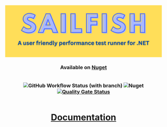 <h3 align="center"><div style="display: flex; justify-content: center"><img src="assets/Sailfish.png" alt="Sailfish" /></div></h3>

<h3 align="center">

Available on [Nuget](https://www.nuget.org/packages/Sailfish/)

</h3>

<h3 align="center" style="display: flex; flex-direction: row; justify-content: center;">

![GitHub Workflow Status (with branch)](https://img.shields.io/github/actions/workflow/status/paulegradie/sailfish/publish.yml)
![Nuget](https://img.shields.io/nuget/dt/Sailfish)
[![Quality Gate Status](https://sonarcloud.io/api/project_badges/measure?project=sailfish_library&metric=alert_status)](https://sonarcloud.io/summary/new_code?id=sailfish_library)
</h3>

<h1 align="center">

[Documentation](https://paulgradie.com/Sailfish/)

</h1>